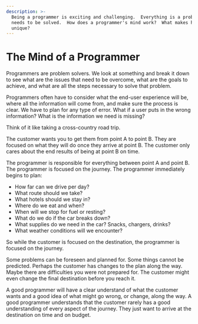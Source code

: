 ```yaml
---
description: >-
  Being a programmer is exciting and challenging.  Everything is a problem that
  needs to be solved.  How does a programmer's mind work?  What makes him/her
  unique?
---
```


# The Mind of a Programmer

Programmers are problem solvers.  We look at something and break it down to see what are the issues that need to be overcome, what are the goals to achieve, and what are all the steps necessary to solve that problem.

Programmers often have to consider what the end-user experience will be, where all the information will come from, and make sure the process is clear.  We have to plan for any type of error.  What if a user puts in the wrong information?  What is the information we need is missing?

Think of it like taking a cross-country road trip. &#x20;

The customer wants you to get them from point A to point B.  They are focused on what they will do once they arrive at point B.  The customer only cares about the end results of being at point B on time.

The programmer is responsible for everything between point A and point B.  The programmer is focused on the journey.  The programmer immediately begins to plan:

* How far can we drive per day?
* What route should we take?
* What hotels should we stay in?
* Where do we eat and when?
* When will we stop for fuel or resting?
* What do we do if the car breaks down?
* What supplies do we need in the car? Snacks, chargers, drinks?
* What weather conditions will we encounter?

So while the customer is focused on the destination, the programmer is focused on the journey. &#x20;

Some problems can be foreseen and planned for.  Some things cannot be predicted.  Perhaps the customer has changes to the plan along the way.  Maybe there are difficulties you were not prepared for.  The customer might even change the final destination before you reach it.

A good programmer will have a clear understand of what the customer wants and a good idea of what might go wrong, or change, along the way.  A good programmer understands that the customer rarely has a good understanding of every aspect of the journey.  They just want to arrive at the destination on time and on budget.
